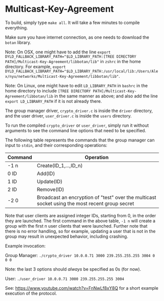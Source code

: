 # Multicast-Key-Agreement

To build, simply type `make all`. It will take a few minutes to compile everything.

Make sure you have internet connection, as one needs to download the `botan` library.

Note: On OSX, one might have to add the line `export DYLD_FALLBACK_LIBRARY_PATH="$LD_LIBRARY_PATH:[TREE DIRECTORY PATH]/Multicast-Key-Agreement/libbotan/lib"` in `zshrc` in the home directory.
For example, `export DYLD_FALLBACK_LIBRARY_PATH="$LD_LIBRARY_PATH:/usr/local/lib:/Users/Alex/nyu/networks/Multicast-Key-Agreement/libbotan/lib"`.

Note: On Linux, one might have to edit `LD_LIBRARY_PATH` in `bashrc` in the home directory to include `[TREE DIRECTORY PATH]/Multicast-Key-Agreement/libbotan/lib` in the same manner as above; and also add the line `export LD_LIBRARY_PATH` if it is not already there.

The group manager driver, `crypto_driver.c` is inside the `driver` directory, and the user driver, `user_driver.c` is inside the `users` directory.

To run the compiled `crypto_driver` or `user_driver`, simply run it without arguments to see the command line options that need to be specified.

The following table represents the commands that the group manager can input to `stdin`, and their corresponding operations:

| Command | Operation |
|---|---|
| -1 n | Create(ID_1,...,ID_n)|
| 0 ID | Add(ID) |
| 1 ID | Update(ID) |
| 2 ID | Remove(ID) |
| -2 0 | Broadcast an encryption of "test" over the multicast socket using the most recent group secret |

Note that user clients are assigned integer IDs, starting from 0, in the order they are launched.
The first command in the above table, `-1 n` will create a group with the first n user clients that were launched. Further note that there is no error handling, so for example, updating a user that is not in the group may result in unexpected behavior, including crashing.

Example invocation:

Group Manager: `./crypto_driver 10.0.0.71 3000 239.255.255.255 3004 0 0 0`

Note: the last 3 options should *always* be specified as 0s (for now).

User: `./user_driver 10.0.0.71 3000 239.255.255.255 3004`

See: https://www.youtube.com/watch?v=FnNwLf8xY8Q for a short example execution of the protocol.
